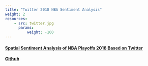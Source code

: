 ```yaml
---
title: "Twitter 2018 NBA Sentiment Analysis"
weight: 2
resources:
    - src: twitter.jpg
      params:
          weight: -100
---
```


#### [Spatial Sentiment Analysis of NBA Playoffs 2018 Based on Twitter](https://github.com/sliuxf/Twitter-sentiment-analysis)

**[Github](https://github.com/sliuxf/Twitter-sentiment-analysis)**
